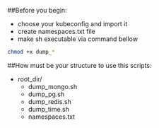 ##Before you begin:
- choose your kubeconfig and import it
- create namespaces.txt file
- make sh executable via command bellow
```bash 
chmod +x dump_* 
```

##How must be your structure to use this scripts:

- root_dir/
  - dump_mongo.sh
  - dump_pg.sh
  - dump_redis.sh
  - dump_time.sh
  - namespaces.txt